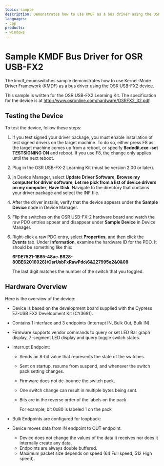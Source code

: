 ```yaml
---
topic: sample
description: Demonstrates how to use KMDF as a bus driver using the OSR USB-FX2 device.
languages:
- cpp
products:
- windows
---
```


<!---
    name: Sample KMDF Bus Driver for OSR USB-FX2
    platform: KMDF
    language: cpp
    category: USB
    description: Demonstrates how to use KMDF as a bus driver using the OSR USB-FX2 device.
    samplefwlink: http://go.microsoft.com/fwlink/p/?LinkId=618000
--->

# Sample KMDF Bus Driver for OSR USB-FX2

The kmdf\_enumswitches sample demonstrates how to use Kernel-Mode Driver Framework (KMDF) as a bus driver using the OSR USB-FX2 device.

This sample is written for the OSR USB-FX2 Learning Kit. The specification for the device is at <http://www.osronline.com/hardware/OSRFX2_32.pdf>.

## Testing the Device

To test the device, follow these steps:

1. If you test signed your driver package, you must enable installation of test signed drivers on the target machine. To do so, either press F8 as the target machine comes up from a reboot, or specify **Bcdedit.exe -set TESTSIGNING ON** and reboot. If you use F8, the change only applies until the next reboot.
1. Plug in the OSR USB-FX-2 Learning Kit (must be version 2.00 or later).
1. In Device Manager, select **Update Driver Software**, **Browse my computer for driver software**, **Let me pick from a list of device drivers on my computer**, **Have Disk**. Navigate to the directory that contains your driver package and select the INF file.
1. After the driver installs, verify that the device appears under the **Sample Device** node in Device Manager.
1. Flip the switches on the OSR USB-FX-2 hardware board and watch the raw PDO entries appear and disappear under **Sample Device** in Device Manager.
1. Right-click a raw PDO entry, select **Properties**, and then click the **Events** tab. Under **Information**, examine the hardware ID for the PDO. It should be something like this:

    **6FDE7521-1B65-48ae-B628-80BE62016026}\OsrUsbFxRawPdo\6&227995e2&0&08**

    The last digit matches the number of the switch that you toggled.

## Hardware Overview

Here is the overview of the device:

- Device is based on the development board supplied with the Cypress EZ-USB FX2 Development Kit (CY3681).
- Contains 1 interface and 3 endpoints (Interrupt IN, Bulk Out, Bulk IN).
- Firmware supports vendor commands to query or set LED Bar graph display, 7-segment LED display and query toggle switch states.
- Interrupt Endpoint:

  - Sends an 8-bit value that represents the state of the switches.
  - Sent on startup, resume from suspend, and whenever the switch pack setting changes.
  - Firmware does not de-bounce the switch pack.
  - One switch change can result in multiple bytes being sent.
  - Bits are in the reverse order of the labels on the pack

    For example, bit 0x80 is labeled 1 on the pack

- Bulk Endpoints are configured for loopback:
- Device moves data from IN endpoint to OUT endpoint.
  - Device does not change the values of the data it receives nor does it internally create any data.
  - Endpoints are always double buffered.
  - Maximum packet size depends on speed (64 Full speed, 512 High speed).
